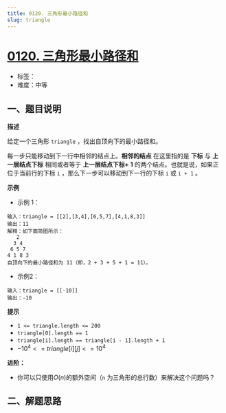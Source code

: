 ```yaml
---
title: 0120. 三角形最小路径和
slug: triangle
---
```


# [0120. 三角形最小路径和](https://leetcode.cn/problems/triangle/)

- 标签：
- 难度：中等

## 一、题目说明

**描述**

给定一个三角形 `triangle` ，找出自顶向下的最小路径和。

每一步只能移动到下一行中相邻的结点上。**相邻的结点** 在这里指的是 **下标** 与 **上一层结点下标** 相同或者等于 **上一层结点下标+ 1** 的两个结点。也就是说，如果正位于当前行的下标 `i` ，那么下一步可以移动到下一行的下标 `i` 或 `i + 1` 。

**示例**

* 示例 1：

```text
输入：triangle = [[2],[3,4],[6,5,7],[4,1,8,3]]
输出：11
解释：如下面简图所示：
   2
  3 4
 6 5 7
4 1 8 3
自顶向下的最小路径和为 11（即，2 + 3 + 5 + 1 = 11）。
```

* 示例2：

```text
输入：triangle = [[-10]]
输出：-10
```

**提示**

* `1 <= triangle.length <= 200`
* `triangle[0].length == 1`
* `triangle[i].length == triangle[i - 1].length + 1`
* $-10^4 <= triangle[i][j] <= 10^4$

**进阶：**

* 你可以只使用$O(n)$的额外空间（`n` 为三角形的总行数）来解决这个问题吗？

## 二、解题思路
